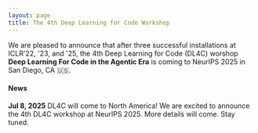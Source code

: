 ```yaml
---
layout: page
title: The 4th Deep Learning for Code Workshop
---
```


We are pleased to announce that after three successful installations at ICLR'22, '23, and '25, the 4th Deep Learning for Code (DL4C) worshop **Deep Learning For Code in the Agentic Era** is coming to NeurIPS 2025 in San Diego, CA 🇺🇸. 

#### News

**Jul 8, 2025** DL4C will come to North America! We are excited to announce the 4th DL4C workshop at NeurIPS 2025. More details will come. Stay tuned.

